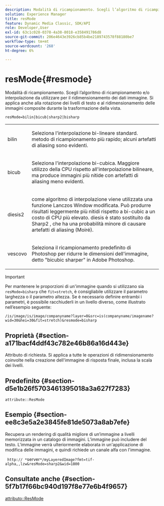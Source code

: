 ```yaml
---
description: Modalità di ricampionamento. Scegli l’algoritmo di ricampionamento e/o interpolazione da utilizzare per il ridimensionamento dei dati immagine. Si applica anche alla rotazione dei livelli di testo e al ridimensionamento delle immagini composite durante la trasformazione della vista.
solution: Experience Manager
title: resMode
feature: Dynamic Media Classic, SDK/API
role: Developer,User
exl-id: 63c1c028-0378-4a38-8018-e358491786d8
source-git-commit: 206e4643e3926cb85b4be2189743578f88180be7
workflow-type: tm+mt
source-wordcount: '268'
ht-degree: 6%

---
```


# resMode{#resmode}

Modalità di ricampionamento. Scegli l’algoritmo di ricampionamento e/o interpolazione da utilizzare per il ridimensionamento dei dati immagine. Si applica anche alla rotazione dei livelli di testo e al ridimensionamento delle immagini composite durante la trasformazione della vista.

`resMode=bilin|bicub|sharp2|bisharp`

<table id="table_FD658AC521E24EB9ADBB87F98549BC3B"> 
 <tbody> 
  <tr> 
   <td colname="col1"> <p> <span class="codeph"> bilin  </span> </p> </td> 
   <td colname="col2"> <p>Seleziona l'interpolazione bi-lineare standard. metodo di ricampionamento più rapido; alcuni artefatti di aliasing sono evidenti. </p> </td> 
  </tr> 
  <tr> 
   <td colname="col1"> <p> <span class="codeph"> bicub  </span> </p> </td> 
   <td colname="col2"> <p>Seleziona l'interpolazione bi-cubica. Maggiore utilizzo della CPU rispetto all'interpolazione bilineare, ma produce immagini più nitide con artefatti di aliasing meno evidenti. </p> </td> 
  </tr> 
  <tr> 
   <td colname="col1"> <p> <span class="codeph"> diesis2  </span> </p> </td> 
   <td colname="col2"> <p>come algoritmo di interpolazione viene utilizzata una funzione Lanczos Window modificata. Può produrre risultati leggermente più nitidi rispetto a bi-cubic a un costo di CPU più elevato. <span class="codeph"> diesis  </span> è stato sostituito da  <span class="codeph"> Sharp2  </span>, che ha una probabilità minore di causare artefatti di aliasing (Moiré). </p> </td> 
  </tr> 
  <tr> 
   <td colname="col1"> <p> <span class="codeph"> vescovo  </span> </p> </td> 
   <td colname="col2"> <p>Seleziona il ricampionamento predefinito di Photoshop per ridurre le dimensioni dell'immagine, detto "bicubic sharper" in Adobe Photoshop. </p> </td> 
  </tr> 
 </tbody> 
</table>

>[!IMPORTANT]
>
>Per mantenere le proporzioni di un&#39;immagine quando si utilizzano sia `resMode=bisharp` che `fit=stretch`, è consigliabile utilizzare il parametro larghezza o il parametro altezza. Se è necessario definire entrambi i parametri, è possibile racchiuderli in un livello diverso, come illustrato nell’esempio seguente:
>
>`/is/image/is/image/companyname?layer=0&src=is(companyname/imagename?wid=30&hei=30&fit=stretch)&resmode=bisharp`

## Proprietà {#section-a171bacf4ddf43c782e46b86a16d443e}

Attributo di richiesta. Si applica a tutte le operazioni di ridimensionamento coinvolte nella creazione dell&#39;immagine di risposta finale, inclusa la scala dei livelli.

## Predefinito {#section-d5e1b26f5703461395018a3a627f7283}

`attribute::ResMode`

## Esempio {#section-ee8c3e5a2e3845fe81de5073a8ab7efe}

Recupera un rendering di qualità migliore di un’immagine a livelli memorizzata in un catalogo di immagini. L’immagine può includere del testo. L&#39;immagine verrà ulteriormente elaborata in un&#39;applicazione di modifica delle immagini, e quindi richiede un canale alfa con l&#39;immagine.

` http:// *`server`*/myLayeredImage?fmt=tif-alpha,,lzw&resMode=sharp2&wid=1800`

## Consultate anche {#section-5f7b17f66bc940d197f8e77e6b4f9657}

[attributo::ResMode](../../../../../is-api/image-catalog/image-serving-api-ref/c-image-catalog-reference/c-attributes-reference/r-is-cat-resmode.md#reference-609095ef568743a086f28d87c54dafa2)
